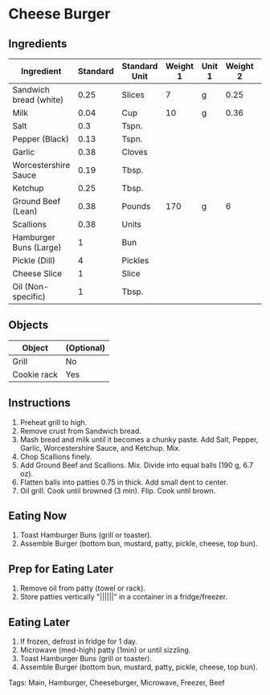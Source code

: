 # Cheese Burger

## Ingredients

| Ingredient             | Standard | Standard Unit | Weight 1 | Unit 1 | Weight 2 | Unit 2 |
| ---------------------- | -------- | ------------- | -------- | ------ | -------- | ------ |
| Sandwich bread (white) | 0.25     | Slices        | 7        | g      | 0.25     | oz     |
| Milk                   | 0.04     | Cup           | 10       | g      | 0.36     | oz     |
| Salt                   | 0.3      | Tspn.         |          |        |          |        |
| Pepper (Black)         | 0.13     | Tspn.         |          |        |          |        |
| Garlic                 | 0.38     | Cloves        |          |        |          |        |
| Worcestershire Sauce   | 0.19     | Tbsp.         |          |        |          |        |
| Ketchup                | 0.25     | Tbsp.         |          |        |          |        |
| Ground Beef (Lean)     | 0.38     | Pounds        | 170      | g      | 6        | oz     |
| Scallions              | 0.38     | Units         |          |        |          |        |
| Hamburger Buns (Large) | 1        | Bun           |          |        |          |        |
| Pickle (Dill)          | 4        | Pickles       |          |        |          |        |
| Cheese Slice           | 1        | Slice         |          |        |          |        |
| Oil (Non-specific)     | 1        | Tbsp.         |          |        |          |        |

## Objects

| Object      | (Optional) |
| ----------- | ---------- |
| Grill       | No         |
| Cookie rack | Yes        |

## Instructions

1. Preheat grill to high.
2. Remove crust from Sandwich bread.
3. Mash bread and milk until it becomes a chunky paste. Add Salt, Pepper, Garlic, Worcestershire Sauce, and Ketchup. Mix.
4. Chop Scallions finely.
5. Add Ground Beef and Scallions. Mix. Divide into equal balls (190 g, 6.7 oz).
6. Flatten balls into patties 0.75 in thick. Add small dent to center.
7. Oil grill. Cook until browned (3 min). Flip. Cook until brown. 

## Eating Now

1. Toast Hamburger Buns (grill or toaster).
2. Assemble Burger (bottom bun, mustard, patty, pickle, cheese, top bun).

## Prep for Eating Later

1. Remove oil from patty (towel or rack).
2. Store patties vertically "||||||" in a container in a fridge/freezer.

## Eating Later

1. If frozen, defrost in fridge for 1 day.
2. Microwave (med-high) patty (1min) or until sizzling.
3. Toast Hamburger Buns (grill or toaster).
4. Assemble Burger (bottom bun, mustard, patty, pickle, cheese, top bun).

Tags: Main, Hamburger, Cheeseburger, Microwave, Freezer, Beef